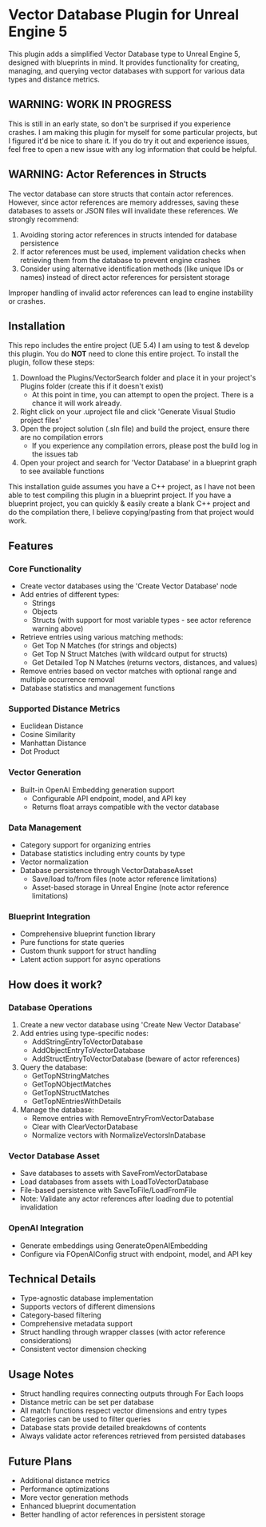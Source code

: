 # Vector Database Plugin for Unreal Engine 5

This plugin adds a simplified Vector Database type to Unreal Engine 5, designed with blueprints in mind. It provides functionality for creating, managing, and querying vector databases with support for various data types and distance metrics.

## WARNING: WORK IN PROGRESS

This is still in an early state, so don't be surprised if you experience crashes. I am making this plugin for myself for some particular projects, but I figured it'd be nice to share it. If you do try it out and experience issues, feel free to open a new issue with any log information that could be helpful.

## WARNING: Actor References in Structs

The vector database can store structs that contain actor references. However, since actor references are memory addresses, saving these databases to assets or JSON files will invalidate these references. We strongly recommend:

1. Avoiding storing actor references in structs intended for database persistence
2. If actor references must be used, implement validation checks when retrieving them from the database to prevent engine crashes
3. Consider using alternative identification methods (like unique IDs or names) instead of direct actor references for persistent storage

Improper handling of invalid actor references can lead to engine instability or crashes.

## Installation

This repo includes the entire project (UE 5.4) I am using to test & develop this plugin. You do **NOT** need to clone this entire project. To install the plugin, follow these steps:

1. Download the Plugins/VectorSearch folder and place it in your project's Plugins folder (create this if it doesn't exist)
   - At this point in time, you can attempt to open the project. There is a chance it will work already.
2. Right click on your .uproject file and click 'Generate Visual Studio project files'
3. Open the project solution (.sln file) and build the project, ensure there are no compilation errors
   - If you experience any compilation errors, please post the build log in the issues tab
4. Open your project and search for 'Vector Database' in a blueprint graph to see available functions

This installation guide assumes you have a C++ project, as I have not been able to test compiling this plugin in a blueprint project. If you have a blueprint project, you can quickly & easily create a blank C++ project and do the compilation there, I believe copying/pasting from that project would work.

## Features

### Core Functionality
- Create vector databases using the 'Create Vector Database' node
- Add entries of different types:
  - Strings
  - Objects
  - Structs (with support for most variable types - see actor reference warning above)
- Retrieve entries using various matching methods:
  - Get Top N Matches (for strings and objects)
  - Get Top N Struct Matches (with wildcard output for structs)
  - Get Detailed Top N Matches (returns vectors, distances, and values)
- Remove entries based on vector matches with optional range and multiple occurrence removal
- Database statistics and management functions

### Supported Distance Metrics
- Euclidean Distance
- Cosine Similarity
- Manhattan Distance
- Dot Product

### Vector Generation
- Built-in OpenAI Embedding generation support
  - Configurable API endpoint, model, and API key
  - Returns float arrays compatible with the vector database

### Data Management
- Category support for organizing entries
- Database statistics including entry counts by type
- Vector normalization
- Database persistence through VectorDatabaseAsset
  - Save/load to/from files (note actor reference limitations)
  - Asset-based storage in Unreal Engine (note actor reference limitations)

### Blueprint Integration
- Comprehensive blueprint function library
- Pure functions for state queries
- Custom thunk support for struct handling
- Latent action support for async operations

## How does it work?

### Database Operations
1. Create a new vector database using 'Create New Vector Database'
2. Add entries using type-specific nodes:
   - AddStringEntryToVectorDatabase
   - AddObjectEntryToVectorDatabase
   - AddStructEntryToVectorDatabase (beware of actor references)
3. Query the database:
   - GetTopNStringMatches
   - GetTopNObjectMatches
   - GetTopNStructMatches
   - GetTopNEntriesWithDetails
4. Manage the database:
   - Remove entries with RemoveEntryFromVectorDatabase
   - Clear with ClearVectorDatabase
   - Normalize vectors with NormalizeVectorsInDatabase

### Vector Database Asset
- Save databases to assets with SaveFromVectorDatabase
- Load databases from assets with LoadToVectorDatabase
- File-based persistence with SaveToFile/LoadFromFile
- Note: Validate any actor references after loading due to potential invalidation

### OpenAI Integration
- Generate embeddings using GenerateOpenAIEmbedding
- Configure via FOpenAIConfig struct with endpoint, model, and API key

## Technical Details
- Type-agnostic database implementation
- Supports vectors of different dimensions
- Category-based filtering
- Comprehensive metadata support
- Struct handling through wrapper classes (with actor reference considerations)
- Consistent vector dimension checking

## Usage Notes
- Struct handling requires connecting outputs through For Each loops
- Distance metric can be set per database
- All match functions respect vector dimensions and entry types
- Categories can be used to filter queries
- Database stats provide detailed breakdowns of contents
- Always validate actor references retrieved from persisted databases

## Future Plans
- Additional distance metrics
- Performance optimizations
- More vector generation methods
- Enhanced blueprint documentation
- Better handling of actor references in persistent storage

